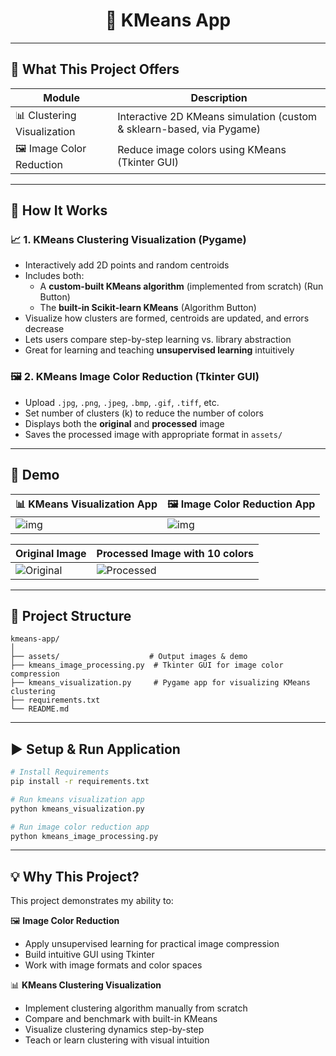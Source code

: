 <h1 align="center"> 🎨 KMeans App</h1>

---

## 🧭 What This Project Offers

| Module                        | Description                                                                 |
|------------------------------|-----------------------------------------------------------------------------|
| 📊 Clustering Visualization   | Interactive 2D KMeans simulation (custom & sklearn-based, via Pygame)      |
| 🖼️ Image Color Reduction     | Reduce image colors using KMeans (Tkinter GUI)                             |

---

## 🧠 How It Works

### 📈 1. KMeans Clustering Visualization (Pygame)
- Interactively add 2D points and random centroids
- Includes both:
  - A **custom-built KMeans algorithm** (implemented from scratch) (Run Button)
  - The **built-in Scikit-learn KMeans** (Algorithm Button)
- Visualize how clusters are formed, centroids are updated, and errors decrease
- Lets users compare step-by-step learning vs. library abstraction
- Great for learning and teaching **unsupervised learning** intuitively
  
### 🖼️ 2. KMeans Image Color Reduction (Tkinter GUI)
- Upload `.jpg`, `.png`, `.jpeg`, `.bmp`, `.gif`, `.tiff`, etc.
- Set number of clusters (k) to reduce the number of colors
- Displays both the **original** and **processed** image
- Saves the processed image with appropriate format in `assets/`

---

## 📸 Demo

| 📊 KMeans Visualization App | 🖼️ Image Color Reduction App |
|--------------------------|--------------------------|
| ![img](https://github.com/PhungDinhQuangAnh/kmeans-app/blob/main/assets/kmeans_visualization_app_demo.png)  | ![img](https://github.com/PhungDinhQuangAnh/kmeans-app/blob/main/assets/kmeans_image_app_demo.png)  |

| Original Image             | Processed Image with 10 colors     |
|----------------------------------------|-------------------------------------|
| ![Original](https://github.com/PhungDinhQuangAnh/kmeans-app/blob/main/assets/test.jpg) | ![Processed](https://github.com/PhungDinhQuangAnh/kmeans-app/blob/main/assets/test_processed.jpg) |

---

## 📁 Project Structure

```
kmeans-app/
│
├── assets/                    # Output images & demo
├── kmeans_image_processing.py  # Tkinter GUI for image color compression
├── kmeans_visualization.py     # Pygame app for visualizing KMeans clustering
├── requirements.txt
└── README.md
```
---

## ▶️ Setup & Run Application

```bash
# Install Requirements
pip install -r requirements.txt

# Run kmeans visualization app
python kmeans_visualization.py

# Run image color reduction app
python kmeans_image_processing.py
```

---

## 💡 Why This Project?

This project demonstrates my ability to:

🖼️ **Image Color Reduction**
- Apply unsupervised learning for practical image compression
- Build intuitive GUI using Tkinter
- Work with image formats and color spaces

📊 **KMeans Clustering Visualization**
- Implement clustering algorithm manually from scratch
- Compare and benchmark with built-in KMeans
- Visualize clustering dynamics step-by-step
- Teach or learn clustering with visual intuition
